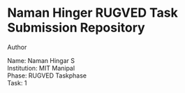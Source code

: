 # Naman Hinger RUGVED Task Submission Repository

Author


Name: Naman Hingar S  
Institution: MIT Manipal  
Phase: RUGVED Taskphase  
Task: 1
